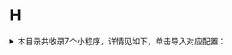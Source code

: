 # H
<details>
<summary>
本目录共收录7个小程序，详情见如下，单击导入对应配置：
</summary>

- [华住会](https://quantumult.app/x/open-app/add-resource?remote-resource=%7B%22rewrite_remote%22%3A%20%5B%22https%3A%2F%2Fraw.githubusercontent.com%2Fzirawell%2FR-Store%2Fmain%2FRule%2FQuanX%2FAdblock%2FApplet%2FWechat%2FH%2F%E5%8D%8E%E4%BD%8F%E4%BC%9A%2Frewrite%2Fhuazhu.conf%2C%20tag%3D%E5%8D%8E%E4%BD%8F%E4%BC%9A%22%5D%7D)
- [哈啰](https://quantumult.app/x/open-app/add-resource?remote-resource=%7B%22rewrite_remote%22%3A%20%5B%22https%3A%2F%2Fraw.githubusercontent.com%2Fzirawell%2FR-Store%2Fmain%2FRule%2FQuanX%2FAdblock%2FApplet%2FWechat%2FH%2F%E5%93%88%E5%95%B0%2Frewrite%2Fhellobike.conf%2C%20tag%3D%E5%93%88%E5%95%B0%22%5D%7D)
- [横店电影](https://quantumult.app/x/open-app/add-resource?remote-resource=%7B%22rewrite_remote%22%3A%20%5B%22https%3A%2F%2Fraw.githubusercontent.com%2Fzirawell%2FR-Store%2Fmain%2FRule%2FQuanX%2FAdblock%2FApplet%2FWechat%2FH%2F%E6%A8%AA%E5%BA%97%E7%94%B5%E5%BD%B1%2Frewrite%2Fhengdianfilm.conf%2C%20tag%3D%E6%A8%AA%E5%BA%97%E7%94%B5%E5%BD%B1%22%5D%7D)
- [汇付天下商户服务](https://quantumult.app/x/open-app/add-resource?remote-resource=%7B%22rewrite_remote%22%3A%20%5B%22https%3A%2F%2Fraw.githubusercontent.com%2Fzirawell%2FR-Store%2Fmain%2FRule%2FQuanX%2FAdblock%2FApplet%2FWechat%2FH%2F%E6%B1%87%E4%BB%98%E5%A4%A9%E4%B8%8B%E5%95%86%E6%88%B7%E6%9C%8D%E5%8A%A1%2Frewrite%2Fcloudpnr.conf%2C%20tag%3D%E6%B1%87%E4%BB%98%E5%A4%A9%E4%B8%8B%E5%95%86%E6%88%B7%E6%9C%8D%E5%8A%A1%22%5D%7D)
- [海尔服务](https://quantumult.app/x/open-app/add-resource?remote-resource=%7B%22rewrite_remote%22%3A%20%5B%22https%3A%2F%2Fraw.githubusercontent.com%2Fzirawell%2FR-Store%2Fmain%2FRule%2FQuanX%2FAdblock%2FApplet%2FWechat%2FH%2F%E6%B5%B7%E5%B0%94%E6%9C%8D%E5%8A%A1%2Frewrite%2Fhaiersmarthomes.conf%2C%20tag%3D%E6%B5%B7%E5%B0%94%E6%9C%8D%E5%8A%A1%22%5D%7D)
- [花小猪打车](https://quantumult.app/x/open-app/add-resource?remote-resource=%7B%22filter_remote%22%3A%20%5B%22https%3A%2F%2Fraw.githubusercontent.com%2Fzirawell%2FR-Store%2Fmain%2FRule%2FQuanX%2FAdblock%2FApplet%2FWechat%2FH%2F%E8%8A%B1%E5%B0%8F%E7%8C%AA%E6%89%93%E8%BD%A6%2Ffilter%2Fhongyibo.list%2C%20tag%3D%E8%8A%B1%E5%B0%8F%E7%8C%AA%E6%89%93%E8%BD%A6%22%5D%2C%22rewrite_remote%22%3A%20%5B%22https%3A%2F%2Fraw.githubusercontent.com%2Fzirawell%2FR-Store%2Fmain%2FRule%2FQuanX%2FAdblock%2FApplet%2FWechat%2FH%2F%E8%8A%B1%E5%B0%8F%E7%8C%AA%E6%89%93%E8%BD%A6%2Frewrite%2Fhongyibo.conf%2C%20tag%3D%E8%8A%B1%E5%B0%8F%E7%8C%AA%E6%89%93%E8%BD%A6%22%5D%7D)
- [货拉拉](https://quantumult.app/x/open-app/add-resource?remote-resource=%7B%22rewrite_remote%22%3A%20%5B%22https%3A%2F%2Fraw.githubusercontent.com%2Fzirawell%2FR-Store%2Fmain%2FRule%2FQuanX%2FAdblock%2FApplet%2FWechat%2FH%2F%E8%B4%A7%E6%8B%89%E6%8B%89%2Frewrite%2Fhuolala.conf%2C%20tag%3D%E8%B4%A7%E6%8B%89%E6%8B%89%22%5D%7D)

</details>